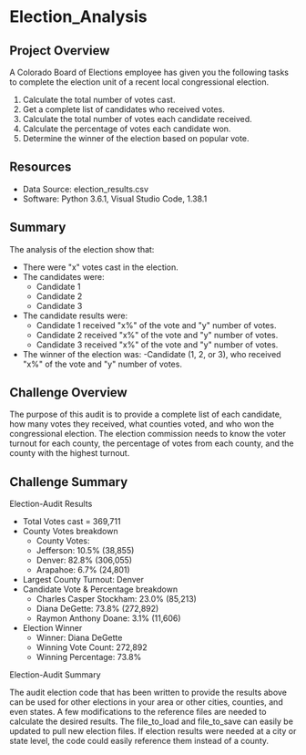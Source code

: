 # Election_Analysis

## Project Overview
A Colorado Board of Elections employee has given you the following tasks to complete the election unit of a recent local congressional election.

1. Calculate the total number of votes cast.
2. Get a complete list of candidates who received votes.
3. Calculate the total number of votes each candidate received.
4. Calculate the percentage of votes each candidate won.
5. Determine the winner of the election based on popular vote.

## Resources
- Data Source: election_results.csv
- Software: Python 3.6.1, Visual Studio Code, 1.38.1

## Summary
The analysis of the election show that:
- There were "x" votes cast in the election.
- The candidates were:
  - Candidate 1
  - Candidate 2
  - Candidate 3
- The candidate results were:
  - Candidate 1 received "x%" of the vote and "y" number of votes.
  - Candidate 2 received "x%" of the vote and "y" number of votes.
  - Candidate 3 received "x%" of the vote and "y" number of votes.
- The winner of the election was:
  -Candidate (1, 2, or 3), who received "x%" of the vote and "y" number of votes.

## Challenge Overview
The purpose of this audit is to provide a complete list of each candidate, how many votes they received, what counties voted, and who won the congressional election.  The election commission needs to know the voter turnout for each county, the percentage of votes from each county, and the county with the highest turnout.  
## Challenge Summary
Election-Audit Results
-	Total Votes cast = 369,711
-	County Votes breakdown
    - County Votes:
    - Jefferson: 10.5% (38,855)
    - Denver: 82.8% (306,055)
    - Arapahoe: 6.7% (24,801)
-	Largest County Turnout: Denver
-	Candidate Vote & Percentage breakdown
    - Charles Casper Stockham: 23.0% (85,213)
    - Diana DeGette: 73.8% (272,892)
    - Raymon Anthony Doane: 3.1% (11,606)
-	Election Winner
    - Winner: Diana DeGette
    - Winning Vote Count: 272,892
    - Winning Percentage: 73.8%

Election-Audit Summary

The audit election code that has been written to provide the results above can be used for other elections in your area or other cities, counties, and even states.  A few modifications to the reference files are needed to calculate the desired results.  The file_to_load and file_to_save can easily be updated to pull new election files.  If election results were needed at a city or state level, the code could easily reference them instead of a county.  
